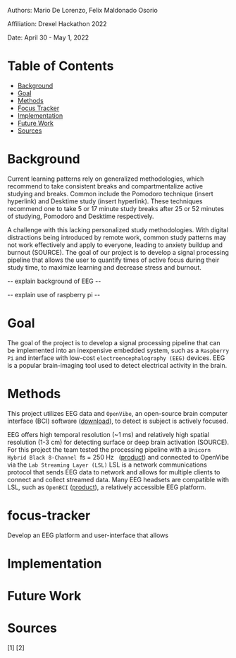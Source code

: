 Authors: Mario De Lorenzo, Felix Maldonado Osorio

Affiliation: Drexel Hackathon 2022

Date: April 30 - May 1, 2022


# Table of Contents
- [Background](#Background)
- [Goal](#Goal)
- [Methods](#Methods)
- [Focus Tracker](#focus-tracker)
- [Implementation](#Implementation)
- [Future Work](#Future-Work)
- [Sources](#Sources)

# Background 

Current learning patterns rely on generalized methodologies, which recommend to take consistent breaks and compartmentalize active studying and breaks. 
Common include the Pomodoro technique (insert hyperlink) and Desktime study (insert hyperlink). These techniques recommend one to take 5 or 17 minute 
study breaks after 25 or 52 minutes of studying, Pomodoro and Desktime respectively. 

A challenge with this lacking personalized study methodologies. With digital distractions being introduced by remote work, common study patterns may not 
work effectively and apply to everyone, leading to anxiety buildup and burnout (SOURCE). The goal of our project is to develop a signal processing pipeline 
that allows the user to quantify times of active focus during their study time, to maximize learning and decrease stress and burnout. 

-- explain background of EEG -- 

-- explain use of raspberry pi -- 

# Goal
The goal of the project is to develop a signal processing pipeline that can be implemented into an inexpensive embedded system, such as a 
```Raspberry Pi``` and interface with low-cost ```electroencephalography (EEG)``` devices. EEG is a popular brain-imaging tool used to detect electrical activity in the brain.

# Methods
This project utilizes EEG data and ```OpenVibe```, an open-source brain computer interface (BCI) software ([download](http://openvibe.inria.fr/downloads/)), to detect is subject is actively focused. 

EEG offers high temporal resolution (~1 ms) and relatively high spatial resolution (1-3 cm) for detecting surface or deep brain activation (SOURCE). 
For this project the team tested the processing pipeline with a ```Unicorn Hybrid Black 8-Channel ```fs = 250 Hz``` ``` ([product](https://www.unicorn-bi.com/?gclid=Cj0KCQjwvLOTBhCJARIsACVldV1YNGgvgl_TGRFygCgsKmpA0AnJjArZZoUj_heLh7hWoNSNNysdkY8aAhaFEALw_wcB)) and connected to OpenVibe via the ```Lab Streaming Layer (LSL)``` LSL is a network communications protocol that sends EEG data to network and allows for multiple clients to connect and collect streamed data. Many EEG headsets are compatible with LSL, such as ```OpenBCI``` ([product](https://shop.openbci.com/collections/frontpage)), a relatively accessible EEG platform.


# focus-tracker
Develop an EEG platform and user-interface that allows 

# Implementation
# Future Work
# Sources
[1]
[2] 

